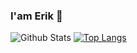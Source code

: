 ### I'am Erik 🐸


![Github Stats](https://github-readme-stats.vercel.app/api?username=erikyvanov&bg_color=30,0ff1ce,904e95&title_color=fff&text_color=fff&include_all_commits=true&hide_rank)      [![Top Langs](https://github-readme-stats.vercel.app/api/top-langs/?username=erikyvanov&hide=jupyter%20notebook,html,c,swift,scss,css&layout=compact)](https://github.com/anuraghazra/github-readme-stats)
